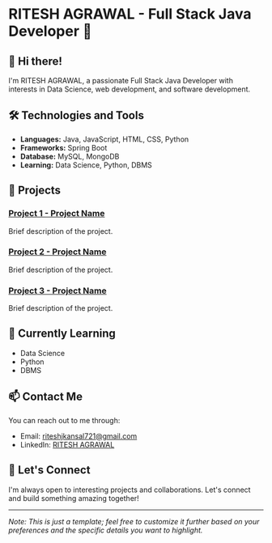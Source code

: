 # RITESH AGRAWAL - Full Stack Java Developer 🚀

## 👋 Hi there!

I'm RITESH AGRAWAL, a passionate Full Stack Java Developer with interests in Data Science, web development, and software development.

## 🛠️ Technologies and Tools

- **Languages:** Java, JavaScript, HTML, CSS, Python
- **Frameworks:** Spring Boot
- **Database:** MySQL, MongoDB
- **Learning:** Data Science, Python, DBMS

## 🚀 Projects

### [Project 1 - Project Name](#)
Brief description of the project.

### [Project 2 - Project Name](#)
Brief description of the project.

### [Project 3 - Project Name](#)
Brief description of the project.

## 🌱 Currently Learning

- Data Science
- Python
- DBMS

## 📫 Contact Me

You can reach out to me through:

- Email: riteshjkansal721@gmail.com
- LinkedIn: [RITESH AGRAWAL](https://www.linkedin.com/in/ritesh-agrawal-333988166)

## 🤝 Let's Connect

I'm always open to interesting projects and collaborations. Let's connect and build something amazing together!

---

*Note: This is just a template; feel free to customize it further based on your preferences and the specific details you want to highlight.*

